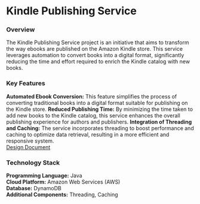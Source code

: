 # Kindle Publishing Service

### Overview
The Kindle Publishing Service project is an initiative that aims to transform the way ebooks are published on the Amazon Kindle store. This service leverages automation to convert books into a digital format, significantly reducing the time and effort required to enrich the Kindle catalog with new books.

### Key Features
<b>Automated Ebook Conversion:</b> This feature simplifies the process of converting traditional books into a digital format suitable for publishing on the Kindle store.
<b>Reduced Publishing Time:</b> By minimizing the time taken to add new books to the Kindle catalog, this service enhances the overall publishing experience for authors and publishers.
<b>Integration of Threading and Caching:</b> The service incorporates threading to boost performance and caching to optimize data retrieval, resulting in a more efficient and responsive system.<br>
[Design Document](DESIGN_DOCUMENT.md)

### Technology Stack
<b>Programming Language:</b> Java<br>
<b>Cloud Platform:</b> Amazon Web Services (AWS)<br>
<b>Database:</b> DynamoDB<br>
<b>Additional Components:</b> Threading, Caching